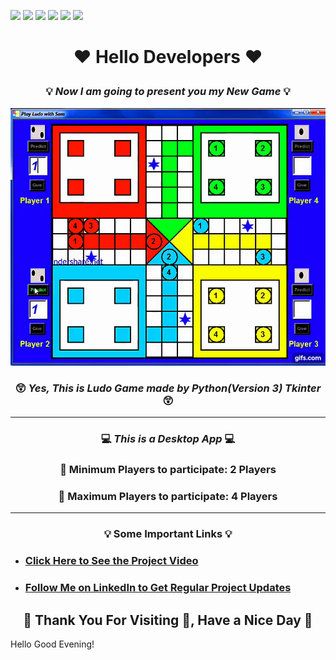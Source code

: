 ![](https://img.shields.io/badge/Programming_Language-Python-blue.svg)
![](https://img.shields.io/badge/Main_Tool_Used-Tkinter-gold.svg)
![](https://img.shields.io/badge/Supporting_Tool_Used-Pillow-orange.svg)
![](https://img.shields.io/badge/Game-Ludo-yellow.svg)
![](https://img.shields.io/badge/Python_Version-3.7-brown.svg)
![](https://img.shields.io/badge/Status-Complete-green.svg)

# <p align="center"> ❤️ Hello Developers ❤️ </p>

### <p align="center">  💡 _Now I am going to present you my New Game_ 💡 </p>

<p align="center"><img src="ludo_gif.gif"></p>

###  <p align="center">😲 _Yes, This is Ludo Game made by Python(Version 3) Tkinter_ 😲</p>

---

### <p align="center"> 💻 <i>_This is a Desktop App_</i> 💻</p>
### <p align="center"> 📌 Minimum Players to participate: 2 Players</p>
### <p align="center"> 📌 Maximum Players to participate: 4 Players</p>


---
<h3 align="center"><b>💡 Some Important Links 💡</b></h3>

- ### [Click Here to See the Project Video](https://youtu.be/K6LHcfr1HMQ "LCO")

- ### [Follow Me on LinkedIn to Get Regular Project Updates](https://www.linkedin.com/in/samarpan-dasgupta-4aa1061b0/ "LCO")

<h2 align="center"><b>🧡 Thank You For Visiting 🙏, Have a Nice Day 🧡</b></h2>

Hello
Good Evening!



